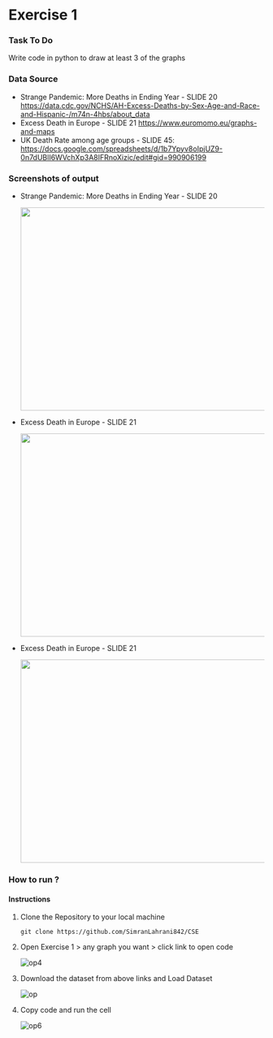 # Exercise 1

### Task To Do
  Write code in python to draw at least 3 of the graphs
  
### Data Source
  - Strange Pandemic: More Deaths in Ending Year - SLIDE 20
  https://data.cdc.gov/NCHS/AH-Excess-Deaths-by-Sex-Age-and-Race-and-Hispanic-/m74n-4hbs/about_data
  - Excess Death in Europe - SLIDE 21
  https://www.euromomo.eu/graphs-and-maps
  - UK Death Rate among age groups - SLIDE 45:
  https://docs.google.com/spreadsheets/d/1b7Ypyv8oIpjUZ9-0n7dUBlI6WVchXp3A8IFRnoXizic/edit#gid=990906199

### Screenshots of output

- Strange Pandemic: More Deaths in Ending Year - SLIDE 20
  >
  <img src="https://github.com/SimranLahrani842/CSE/assets/100008872/e186f81a-515e-46fc-a0ec-dfe13dd716b3" width="500" height="400">
  
- Excess Death in Europe - SLIDE 21
  >
  <img src="https://github.com/SimranLahrani842/CSE/assets/100008872/4e014eb4-648b-4b0b-8717-bfe00d8eea43" width="500" height="400">

- Excess Death in Europe - SLIDE 21
  >
  <img src="https://github.com/SimranLahrani842/CSE/assets/100008872/c2021048-1718-43af-8c5a-d13c719e2c65" width="500" height="400">

### How to run ?

#### Instructions

1. Clone the Repository to your local machine
    ```shell
    git clone https://github.com/SimranLahrani842/CSE
    ```
2. Open Exercise 1 > any graph you want > click link to open code
    >
    ![op4](https://github.com/SimranLahrani842/CSE/assets/100008872/38a9c223-cfc2-4254-80ff-18f817ce319f)

3. Download the dataset from above links and Load Dataset
    >
    ![op](https://github.com/SimranLahrani842/CSE/assets/100008872/a1bd36dc-e5c7-48dd-9909-7cd5a72a0cd6)

4. Copy code and run the cell 
    >
    ![op6](https://github.com/SimranLahrani842/CSE/assets/100008872/40e4af96-ad73-46bd-bf2f-03fb1e6ef443)
